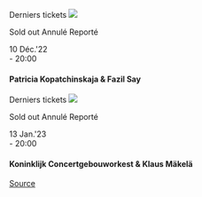 [](https://www.bozar.be/fr/calendrier/patricia-kopatchinskaja-fazil-say)

Derniers tickets ![](https://www.bozar.be/sites/default/files/styles/small_card_landscape/public/efficy/images/2817962_patricia_kopatchinskaj_c_alexandra_muravyeva_.jpg?h=83a09016&itok=kSzBi1OE) 

Sold out Annulé Reporté

10 Déc.'22  
\- 20:00

#### Patricia Kopatchinskaja & Fazil Say

[](https://www.bozar.be/fr/calendrier/koninklijk-concertgebouworkest-klaus-makela)

Derniers tickets ![](https://www.bozar.be/sites/default/files/styles/small_card_landscape/public/efficy/images/2817865_20230113_klaus_makela_concertgebouworkest_c_milagro_elstak.jpg?h=10d202d3&itok=yzsIAeRJ) 

Sold out Annulé Reporté

13 Jan.'23  
\- 20:00

#### Koninklijk Concertgebouworkest & Klaus Mäkelä

[Source](https://www.bozar.be/fr/search?contentType=event&searchQuery=gabetta)